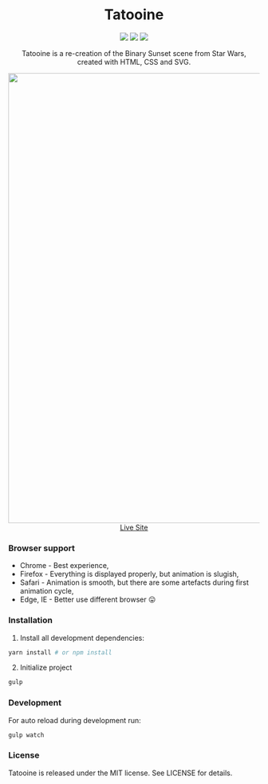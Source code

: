 <h1 align="center">Tatooine</h1>

<p align="center">
  <img src="https://img.shields.io/badge/Made%20with-HTML + CSS +  SVG-64b587.svg" />
  <img src="https://img.shields.io/badge/license-MIT-blue.svg" />
  <img src="https://img.shields.io/website-up-down-green-red/http/tatooine.live.svg" />

</p>

<p align="center">Tatooine is a re-creation of the Binary Sunset scene from Star Wars, created with HTML, CSS and SVG.</p>

<p align="center">
  <a href="https://tatooine.live" target="_blank">
    <img src="https://user-images.githubusercontent.com/6362174/56718694-8694a580-673f-11e9-9931-20156f89434d.png" width="900px">
    <br>
    Live Site
  </a>
</p>

### Browser support

- Chrome - Best experience,
- Firefox - Everything is displayed properly, but animation is slugish,
- Safari - Animation is smooth, but there are some artefacts during first animation cycle,
- Edge, IE - Better use different browser 😛

### Installation

1. Install all development dependencies:

```bash
yarn install # or npm install
```

2. Initialize project

```bash
gulp
```

### Development

For auto reload during development run:

```bash
gulp watch
```

### License

Tatooine is released under the MIT license. See LICENSE for details.
